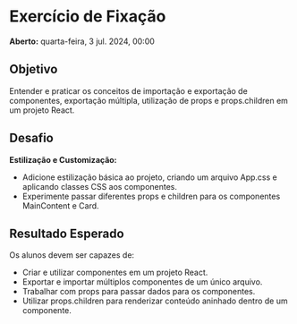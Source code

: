 # Exercício de Fixação

**Aberto:** quarta-feira, 3 jul. 2024, 00:00

## Objetivo

Entender e praticar os conceitos de importação e exportação de componentes, exportação múltipla, utilização de props e props.children em um projeto React.

## Desafio

**Estilização e Customização:**

- Adicione estilização básica ao projeto, criando um arquivo App.css e aplicando classes CSS aos componentes.
- Experimente passar diferentes props e children para os componentes MainContent e Card.

## Resultado Esperado

Os alunos devem ser capazes de:

- Criar e utilizar componentes em um projeto React.
- Exportar e importar múltiplos componentes de um único arquivo.
- Trabalhar com props para passar dados para os componentes.
- Utilizar props.children para renderizar conteúdo aninhado dentro de um componente.
